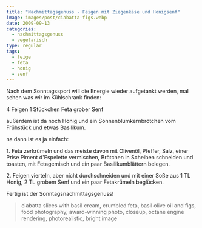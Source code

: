 ```yaml
---
title: "Nachmittagsgenuss - Feigen mit Ziegenkäse und Honigsenf"
image: images/post/ciabatta-figs.webp
date: 2009-09-13
categories: 
  - nachmittagsgenuss
  - vegetarisch
type: regular
tags: 
  - feige
  - feta
  - honig
  - senf
---
```


Nach dem Sonntagssport will die Energie wieder aufgetankt werden, mal sehen was wir im Kühlschrank finden:

4 Feigen 1 Stückchen Feta grober Senf

außerdem ist da noch Honig und ein Sonnenblumkernbrötchen vom Frühstück und etwas Basilikum.

na dann ist es ja einfach:

1\. Feta zerkrümeln und das meiste davon mit Olivenöl, Pfeffer, Salz, einer Prise Piment d'Espelette vermischen, Brötchen in Scheiben schneiden und toasten, mit Fetagemisch und ein paar Basilikumblättern belegen.

2\. Feigen vierteln, aber nicht durchschneiden und mit einer Soße aus 1 TL Honig, 2 TL grobem Senf und ein paar Fetakrümeln beglücken.

Fertig ist der Sonntagsnachmittagsgenuss!

> ciabatta slices with basil cream, crumbled feta, basil olive oil and figs, food photography, award-winning photo, closeup, octane engine rendering, photorealistic, bright image